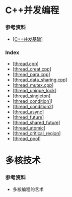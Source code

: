 # C++并发编程

### 参考资料

* [[C++并发基础](https://www.bilibili.com/video/BV1Yb411L7ak?from=search&seid=9741727401638476396)]

### Index

* [[thread.cpp](../src/C++ConCurrency/thread.cpp)]
* [[thread_creat.cpp](../src/C++ConCurrency/thread_creat.cpp)]
* [[thread_para.cpp](../src/C++ConCurrency/thread_para.cpp)]
* [[thread_data_sharing.cpp](../src/C++ConCurrency/thread_data_sharing.cpp)]
* [[thread_mutex.cpp](../src/C++ConCurrency/thread_mutex.cpp)]
* [[thread_unique_lock](../src/C++ConCurrency/thread_unique_lock.cpp)]
* [[thread_singleton](../src/C++ConCurrency/thread_singleton.cpp)]
* [[thread_condition1](../src/C++ConCurrency/thread_condition1.cpp)]
* [[thread_condition2](../src/C++ConCurrency/thread_condition2.cpp)]
* [[thread_async](../src/C++ConCurrency/thread_async.cpp)]
* [[thread_future](../src/C++ConCurrency/thread_future.cpp)]
* [[thread_shared_future](../src/C++ConCurrency/thread_shared_future.cpp)]
* [[thread_atomic](../src/C++ConCurrency/thread_atomic.cpp)]
* [[thread_critical_region](../src/C++ConCurrency/thread_critical_region.cpp)]
* [[thread_pool](../src/C++ConCurrency/thread_pool.cpp)]





# 多核技术

### 参考资料

* 多核编程的艺术


